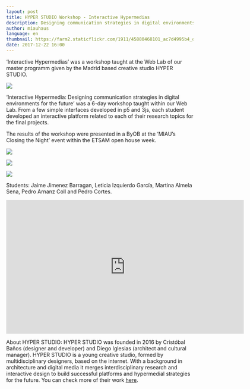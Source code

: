 ```yaml
---
layout: post
title: HYPER STUDIO Workshop - Interactive Hypermedias
description: Designing communication strategies in digital environments for the future 
author: miauhaus
language: en
thumbnail: https://farm2.staticflickr.com/1911/45880468101_ac7d4995b4_o_d.jpg
date: 2017-12-22 16:00
---
```


‘Interactive Hypermedias’ was a workshop taught at the Web Lab of our master programm given by the Madrid based creative studio HYPER STUDIO.

![](https://media.giphy.com/media/2UKuQaIpTHTB0mDiUE/giphy.gif)

‘Interactive Hypermedia: Designing communication strategies in digital environments for the future’ was a 6-day workshop taught within our Web Lab. From a few simple interfaces developed in p5 and 3js, each student developed an interactive platform related to each of their research topics for the final projects.

The results of the workshop were presented in a ByOB at the ‘MIAU’s Closing the Night’ event within the ETSAM open house week.

![](https://farm5.staticflickr.com/4917/44064020970_6a4891803f_o_d.jpg)

![](https://farm5.staticflickr.com/4891/45156506604_674e198012_o_d.jpg)

![](https://farm5.staticflickr.com/4904/45156507034_706e0669e8_o_d.jpg)

Students: Jaime Jimenez Barragan, Leticia Izquierdo García, Martina Almela Sena, Pedro Arnanz Coll and Pedro Cortes.

<iframe src="https://player.vimeo.com/video/248907666" width="640" height="360" frameborder="0" webkitallowfullscreen mozallowfullscreen allowfullscreen></iframe>

About HYPER STUDIO: HYPER STUDIO was founded in 2016 by Cristóbal Baños (designer and developer) and Diego Iglesias (architect and cultural manager). HYPER STUDIO is a young creative studio, formed by multidisciplinary designers, based on the internet. With a background in architecture and digital media it merges interdisciplinary research and interactive design to build successful platforms and hypermedial strategies for the future. You can check more of their work [here](https://hyperstudio.es/en/).
